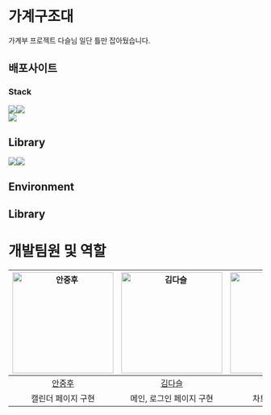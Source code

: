 # 가계구조대

가계부 프로젝트 다슬님 일단 틀만 잡아뒀습니다.

## 배포사이트

### Stack

<div style="display: flex">
<img src="https://img.shields.io/badge/React-61DAFB?style=flat&logo=React&logoColor=white"/>
<img src="https://img.shields.io/badge/Typescript-3178C6?style=flat&logo=typescript&logoColor=white"/>

</div>
<div style="display: flex">
<img src="https://img.shields.io/badge/Vite-646CFF?style=flat&logo=Vite&logoColor=white"/>
</div>

## Library

<div style="display: flex">
<img src="https://img.shields.io/badge/Recoil-0075EB?style=flat&logo=&logoColor=white"/>
<img src="https://img.shields.io/badge/Axios-5A29E4?style=flat&logo=axios&logoColor=white"/>
</div>

## Environment

## Library

# 개발팀원 및 역할

| <a href="https://github.com/hookor"><img src="https://avatars.githubusercontent.com/u/115582699?v=4" width=200px alt="안중후" /></a> | <a href="https://github.com/7581058"><img src="https://avatars.githubusercontent.com/u/100559990?v=4" width=200px alt="김다슬" /></a> | <a href="https://github.com/DevYBecca"><img src="https://avatars.githubusercontent.com/u/125433485?v=4" width=200px alt="윤금엽" /></a> | <a href="https://github.com/leechanghwi"><img src="https://avatars.githubusercontent.com/u/?" width=200px alt="이창휘" /></a> |
| :----------------------------------------------------------------------------------------------------------------------------------: | :-----------------------------------------------------------------------------------------------------------------------------------: | :-------------------------------------------------------------------------------------------------------------------------------------: | :---------------------------------------------------------------------------------------------------------------------------: |
|                                                 [안중후](https://github.com/hookor)                                                  |                                                 [김다슬](https://github.com/7581058)                                                  |                                                 [윤금엽](https://github.com/DevYBecca)                                                  |                                           [이창휘](https://github.com/leechanghwi)                                            |
|                                                          캘린더 페이지 구현                                                          |                                                       메인, 로그인 페이지 구현                                                        |                                                            차트 페이지 구현                                                             |                                                      리스트 페이지 구현                                                       |
